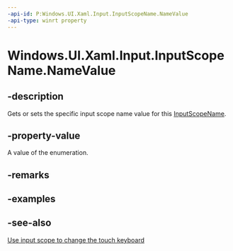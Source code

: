```yaml
---
-api-id: P:Windows.UI.Xaml.Input.InputScopeName.NameValue
-api-type: winrt property
---
```


<!-- Property syntax
public Windows.UI.Xaml.Input.InputScopeNameValue NameValue { get;  set; }
-->

# Windows.UI.Xaml.Input.InputScopeName.NameValue

## -description

Gets or sets the specific input scope name value for this [InputScopeName](inputscopename.md).



## -property-value

A value of the enumeration.

## -remarks

## -examples

## -see-also

[Use input scope to change the touch keyboard](/windows/uwp/design/input/use-input-scope-to-change-the-touch-keyboard)
